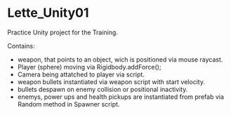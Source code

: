# Lette_Unity01

Practice Unity project for the Training.

Contains:
- weapon, that points to an object, wich is positioned via mouse raycast.
- Player (sphere) moving via Rigidbody.addForce();
- Camera being attatched to player via script.
- weapon bullets instantiated via weapon script with start velocity.
- bullets despawn on enemy collision or positional inactivity.
- enemys, power ups and health pickups are instantiated from prefab via Random method in Spawner script.
